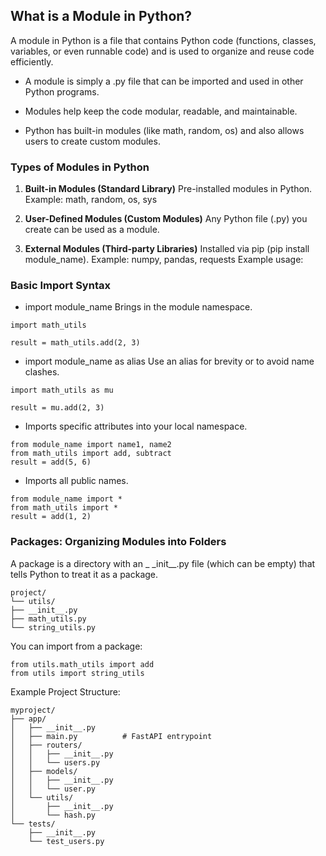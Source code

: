 ## What is a Module in Python?

A module in Python is a file that contains Python code (functions, classes, variables, or even runnable code) and is used to organize and reuse code efficiently.

- A module is simply a .py file that can be imported and used in other Python programs.

- Modules help keep the code modular, readable, and maintainable.

- Python has built-in modules (like math, random, os) and also allows users to create custom modules.

### Types of Modules in Python

1. **Built-in Modules (Standard Library)**
   Pre-installed modules in Python.
   Example: math, random, os, sys

2. **User-Defined Modules (Custom Modules)**
   Any Python file (.py) you create can be used as a module.

3. **External Modules (Third-party Libraries)**
   Installed via pip (pip install module_name).
   Example: numpy, pandas, requests
   Example usage:

### Basic Import Syntax

- import module_name
  Brings in the module namespace.

```code
import math_utils

result = math_utils.add(2, 3)
```

- import module_name as alias
  Use an alias for brevity or to avoid name clashes.

```code
import math_utils as mu

result = mu.add(2, 3)
```

- Imports specific attributes into your local namespace.

```code
from module_name import name1, name2
from math_utils import add, subtract
result = add(5, 6)

```

- Imports all public names.

```code
from module_name import *
from math_utils import *
result = add(1, 2)
```

### Packages: Organizing Modules into Folders

A package is a directory with an \_ \_init\_\_.py file (which can be empty) that tells Python to treat it as a package.

```text
project/
└── utils/
├── __init__.py
├── math_utils.py
└── string_utils.py
```

You can import from a package:

```code
from utils.math_utils import add
from utils import string_utils
```

Example Project Structure:

```text
myproject/
├── app/
│   ├── __init__.py
│   ├── main.py          # FastAPI entrypoint
│   ├── routers/
│   │   ├── __init__.py
│   │   └── users.py
│   ├── models/
│   │   ├── __init__.py
│   │   └── user.py
│   └── utils/
│       ├── __init__.py
│       └── hash.py
└── tests/
    ├── __init__.py
    └── test_users.py
```
